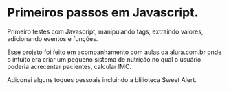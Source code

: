 # Primeiros passos em Javascript.

Primeiro testes com Javascript, manipulando tags, extraindo valores, adicionando eventos e funções.


Esse projeto foi feito em acompanhamento com aulas da alura.com.br onde o intuito era criar um pequeno sistema de nutrição no qual o usuário poderia acrecentar pacientes, calcular IMC.


Adiconei alguns toques pessoais incluindo a blilioteca Sweet Alert.
